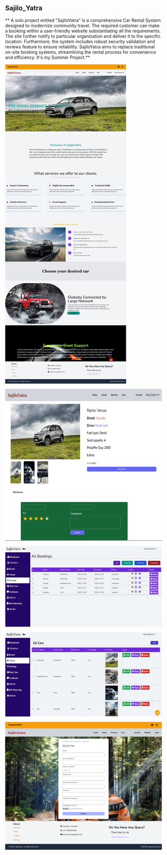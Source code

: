 ## Sajilo_Yatra
** A solo project entiled "SajiloYatra" is a comprehensive Car Rental System designed to modernize community travel. The required customer can make a booking within a user-friendly website substantiating all the requirements. The site further notify to particular organization and deliver it to the specific location. Furthermore, the system includes robust security validation and reviews feature to ensure reliability. SajiloYatra aims to replace traditional on-site booking systems, streamlining the rental process for convenience and efficiency. It's my Summer
Project.**


![Home Page](https://github.com/Sophiya15/Sajilo_Yatra/blob/main/public/Images/Visible_Photos/FireShot%20Capture%20040%20-%20Laravel%20-%20127.0.0.1.jpg)

![Vechicle Viewpage](https://github.com/Sophiya15/Sajilo_Yatra/blob/main/public/Images/Visible_Photos/Screenshot%202024-10-25%20223419.png)

![All Booking](https://github.com/Sophiya15/Sajilo_Yatra/blob/main/public/Images/Visible_Photos/All%20Booking.jpg)

![Cars](https://github.com/Sophiya15/Sajilo_Yatra/blob/main/public/Images/Visible_Photos/Cars.jpg)

![Register](https://github.com/Sophiya15/Sajilo_Yatra/blob/main/public/Images/Visible_Photos/FireShot%20Capture%20041%20-%20Laravel%20-%20127.0.0.1.png)

